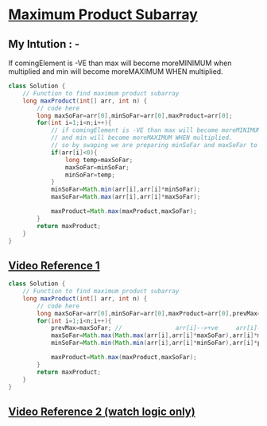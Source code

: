# **[Maximum Product Subarray](https://practice.geeksforgeeks.org/problems/maximum-product-subarray3604/1)**

## My Intution : -

If comingElement is -VE than max will become moreMINIMUM when multiplied and min will become moreMAXIMUM WHEN multiplied.

```java
class Solution {
    // Function to find maximum product subarray
    long maxProduct(int[] arr, int n) {
        // code here
        long maxSoFar=arr[0],minSoFar=arr[0],maxProduct=arr[0];
        for(int i=1;i<n;i++){
            // if comingElement is -VE than max will become moreMINIMUM when multiplied.
            // and min will become moreMAXIMUM WHEN multiplied.
            // so by swaping we are preparing minSoFar and maxSoFar to store their respective value for which they are born.
            if(arr[i]<0){
                long temp=maxSoFar;
                maxSoFar=minSoFar;
                minSoFar=temp;
            }
            minSoFar=Math.min(arr[i],arr[i]*minSoFar);
            maxSoFar=Math.max(arr[i],arr[i]*maxSoFar);

            maxProduct=Math.max(maxProduct,maxSoFar);
        }
        return maxProduct;
    }
}
```

## **[Video Reference 1](https://youtu.be/6EuhbMprB5Y)**

```java
class Solution {
    // Function to find maximum product subarray
    long maxProduct(int[] arr, int n) {
        // code here
        long maxSoFar=arr[0],minSoFar=arr[0],maxProduct=arr[0],prevMax=arr[0];
        for(int i=1;i<n;i++){
            prevMax=maxSoFar; //               arr[i]-->+ve     arr[i]-->-ve
            maxSoFar=Math.max(Math.max(arr[i],arr[i]*maxSoFar),arr[i]*minSoFar);
            minSoFar=Math.min(Math.min(arr[i],arr[i]*minSoFar),arr[i]*prevMax);

            maxProduct=Math.max(maxProduct,maxSoFar);
        }
        return maxProduct;
    }
}
```

## **[Video Reference 2 (watch logic only)](https://youtu.be/lXVy6YWFcRM?t=121)**
